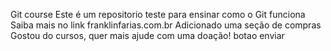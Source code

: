 Git course
Este é um repositorio teste para ensinar como o Git funciona
Saiba mais no link franklinfarias.com.br
Adicionado uma seção de compras
Gostou do cursos, quer mais ajude com uma doação!
botao enviar
